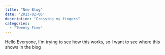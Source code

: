 ```yaml
---
title: "New Blog"
date: '2013-02-06'
description: "Crossing my fingers"
categories:
  - "Twenty Five"
---
```


Hello Everyone, I'm trying to see how this works,
so I want to see where this shows in the blog
